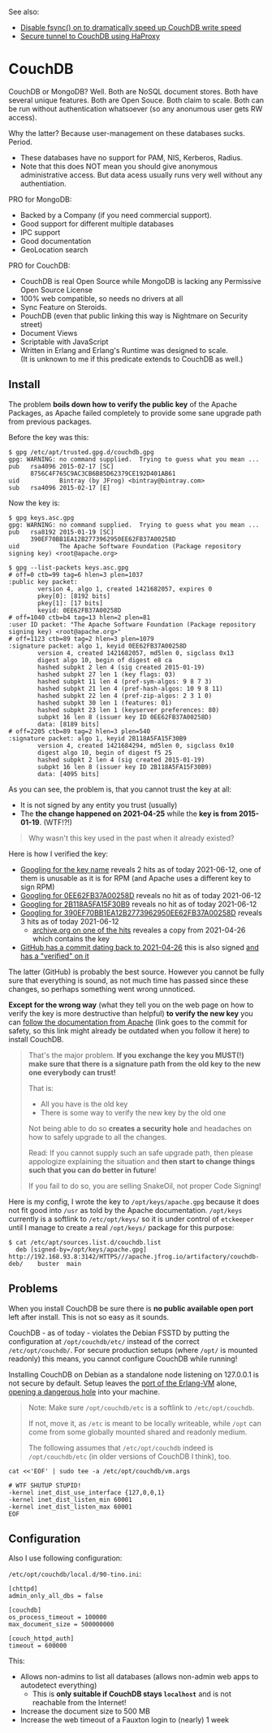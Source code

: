 See also:

- [Disable fsync() on to dramatically speed up CouchDB write speed](stap.md)
- [Secure tunnel to CouchDB using HaProxy](haproxy.md)

# CouchDB

CouchDB or MongoDB?  Well.  Both are NoSQL document stores.
Both have several unique features.  Both are Open Souce.
Both claim to scale.  Both can be run without authentication whatsoever (so any anonumous user gets RW access).

Why the latter?  Because user-management on these databases sucks.  Period.

- These databases have no support for PAM, NIS, Kerberos, Radius.
- Note that this does NOT mean you should give anonymous administrative access.  But data acess usually runs very well without any authentiation.

PRO for MongoDB:

- Backed by a Company (if you need commercial support).
- Good support for different multiple databases
- IPC support
- Good documentation
- GeoLocation search

PRO for CouchDB:

- CouchDB is real Open Source while MongoDB is lacking any Permissive Open Source License
- 100% web compatible, so needs no drivers at all
- Sync Feature on Steroids.
- PouchDB (even that public linking this way is Nightmare on Security street)
- Document Views
- Scriptable with JavaScript
- Written in Erlang and Erlang's Runtime was designed to scale.  
  (It is unknown to me if this predicate extends to CouchDB as well.)

## Install

The problem **boils down how to verify the public key** of the Apache Packages, as Apache failed completely to provide some sane upgrade path from previous packages.

Before the key was this:

```
$ gpg /etc/apt/trusted.gpg.d/couchdb.gpg
gpg: WARNING: no command supplied.  Trying to guess what you mean ...
pub   rsa4096 2015-02-17 [SC]
      8756C4F765C9AC3CB6B85D62379CE192D401AB61
uid           Bintray (by JFrog) <bintray@bintray.com>
sub   rsa4096 2015-02-17 [E]
```

Now the key is:

```
$ gpg keys.asc.gpg 
gpg: WARNING: no command supplied.  Trying to guess what you mean ...
pub   rsa8192 2015-01-19 [SC]
      390EF70BB1EA12B2773962950EE62FB37A00258D
uid           The Apache Software Foundation (Package repository signing key) <root@apache.org>

$ gpg --list-packets keys.asc.gpg
# off=0 ctb=99 tag=6 hlen=3 plen=1037
:public key packet:
        version 4, algo 1, created 1421682057, expires 0
        pkey[0]: [8192 bits]
        pkey[1]: [17 bits]
        keyid: 0EE62FB37A00258D
# off=1040 ctb=b4 tag=13 hlen=2 plen=81
:user ID packet: "The Apache Software Foundation (Package repository signing key) <root@apache.org>"
# off=1123 ctb=89 tag=2 hlen=3 plen=1079
:signature packet: algo 1, keyid 0EE62FB37A00258D
        version 4, created 1421682057, md5len 0, sigclass 0x13
        digest algo 10, begin of digest e8 ca
        hashed subpkt 2 len 4 (sig created 2015-01-19)
        hashed subpkt 27 len 1 (key flags: 03)
        hashed subpkt 11 len 4 (pref-sym-algos: 9 8 7 3)
        hashed subpkt 21 len 4 (pref-hash-algos: 10 9 8 11)
        hashed subpkt 22 len 4 (pref-zip-algos: 2 3 1 0)
        hashed subpkt 30 len 1 (features: 01)
        hashed subpkt 23 len 1 (keyserver preferences: 80)
        subpkt 16 len 8 (issuer key ID 0EE62FB37A00258D)
        data: [8189 bits]
# off=2205 ctb=89 tag=2 hlen=3 plen=540
:signature packet: algo 1, keyid 2B118A5FA15F30B9
        version 4, created 1421684294, md5len 0, sigclass 0x10
        digest algo 10, begin of digest f5 25
        hashed subpkt 2 len 4 (sig created 2015-01-19)
        subpkt 16 len 8 (issuer key ID 2B118A5FA15F30B9)
        data: [4095 bits]
```

As you can see, the problem is, that you cannot trust the key at all:

- It is not signed by any entity you trust (usually)
- The **the change happened on 2021-04-25** while the **key is from 2015-01-19**.  (WTF!?!)

> Why wasn't this key used in the past when it already existed?

Here is how I verified the key:

- [Googling for the key name](https://startpage.com/sp/search?q=%22The%20Apache%20Software%20Foundation%20%28Package%20repository%20signing%20key%29%20%3Croot@apache.org%3E%22) reveals 2 hits as of today 2021-06-12, one of them is unusable as it is for RPM (and Apache uses a different key to sign RPM)
- [Googling for 0EE62FB37A00258D](https://startpage.com/sp/search?q=0EE62FB37A00258D) reveals no hit as of today 2021-06-12
- [Googling for 2B118A5FA15F30B9](https://startpage.com/sp/search?q=2B118A5FA15F30B9) reveals no hit as of today 2021-06-12
- [Googling for 390EF70BB1EA12B2773962950EE62FB37A00258D](https://startpage.com/sp/search?q=390EF70BB1EA12B2773962950EE62FB37A00258D) reveals 3 hits as of today 2021-06-12
  - [archive.org on one of the hits](https://web.archive.org/web/20210426040237/https://docs.couchdb.org/en/stable/install/unix.html) reveales a copy from 2021-04-26 which contains the key
- [GitHub has a commit dating back to 2021-04-26](https://github.com/apache/couchdb-documentation/blob/3e7273dca604a225d8c74ee21514327f56425405/src/install/unix.rst#enabling-the-apache-couchdb-package-repository) this is also signed [and has a "verified" on it](https://github.com/apache/couchdb-documentation/commit/3e7273dca604a225d8c74ee21514327f56425405)

The latter (GitHub) is probably the best source.  However you cannot be fully sure that everything is sound, as not much time has passed since these changes, so perhaps something went wrong unnoticed.

**Except for the wrong way** (what they tell you on the web page on how to verify the key is more destructive than helpful) **to verify the new key** you can [follow the documentation from Apache](https://github.com/apache/couchdb-documentation/blob/3e7273dca604a225d8c74ee21514327f56425405/src/install/unix.rst#enabling-the-apache-couchdb-package-repository) (link goes to the commit for safety, so this link might already be outdated when you follow it here) to install CouchDB.

> That's the major problem.  **If you exchange the key you MUST(!) make sure that there is a signature path from the old key to the new one everybody can trust!**
>
> That is:
> - All you have is the old key
> - There is some way to verify the new key by the old one
>
> Not being able to do so **creates a security hole** and headaches on how to safely upgrade to all the changes.
>
> Read:  If you cannot supply such an safe upgrade path, then please appologize explaining the situation
> and **then start to change things such that you can do better in future**!
>
> If you fail to do so, you are selling SnakeOil, not proper Code Signing!

Here is my config, I wrote the key to `/opt/keys/apache.gpg` because it does not fit good into `/usr` as told by the Apache documentation.  `/opt/keys` currently is a softlink to `/etc/opt/keys/` so it is under control of `etckeeper` until I manage to create a real `/opt/keys/` package for this purpose:

```
$ cat /etc/apt/sources.list.d/couchdb.list
  deb [signed-by=/opt/keys/apache.gpg] http://192.168.93.8:3142/HTTPS///apache.jfrog.io/artifactory/couchdb-deb/	buster	main
```


## Problems

When you install CouchDB be sure there is **no public available open port** left after install.
This is not so easy as it sounds.

CouchDB - as of today - violates the Debian FSSTD by putting the configuration at `/opt/couchdb/etc/`
instead of the correct `/etc/opt/couchdb/`.  For secure production setups
(where `/opt/` is mounted readonly) this means, you cannot configure CouchDB while running!

Installing CouchDB on Debian as a standalone node listening on 127.0.0.1 is not secure by default.
Setup leaves the [port of the Erlang-VM](https://github.com/apache/couchdb/issues/2306) alone,
[opening a dangerous hole](https://erlang.org/doc/reference_manual/distributed.html) into your machine.

> Note: Make sure `/opt/couchdb/etc` is a softlink to `/etc/opt/couchdb`.
>
> If not, move it, as `/etc` is meant to be locally writeable, while `/opt` can come from some globally mounted shared and readonly medium.
>
> The following assumes that `/etc/opt/couchdb` indeed is `/opt/couchdb/etc` (in older versions of CouchDB I think), too.


```
cat <<'EOF' | sudo tee -a /etc/opt/couchdb/vm.args

# WTF SHUTUP STUPID!
-kernel inet_dist_use_interface {127,0,0,1}
-kernel inet_dist_listen_min 60001
-kernel inet_dist_listen_max 60001
EOF
```


## Configuration

Also I use following configuration:

`/etc/opt/couchdb/local.d/90-tino.ini`:
```
[chttpd]
admin_only_all_dbs = false

[couchdb]
os_process_timeout = 100000
max_document_size = 500000000

[couch_httpd_auth]
timeout = 600000
```

This:

- Allows non-admins to list all databases (allows non-admin web apps to autodetect everything)
  - This is **only suitable if CouchDB stays `localhost`** and is not reachable from the Internet!
- Increase the document size to 500 MB
- Increase the web timeout of a Fauxton login to (nearly) 1 week
